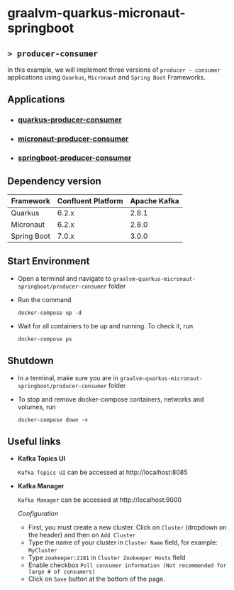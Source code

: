 # graalvm-quarkus-micronaut-springboot
## `> producer-consumer`

In this example, we will implement three versions of `producer - consumer` applications using `Quarkus`, `Micronaut` and `Spring Boot` Frameworks.

## Applications

- ### [quarkus-producer-consumer](https://github.com/ivangfr/graalvm-quarkus-micronaut-springboot/tree/master/producer-consumer/quarkus-producer-consumer#graalvm-quarkus-micronaut-springboot)
- ### [micronaut-producer-consumer](https://github.com/ivangfr/graalvm-quarkus-micronaut-springboot/tree/master/producer-consumer/micronaut-producer-consumer#graalvm-quarkus-micronaut-springboot)
- ### [springboot-producer-consumer](https://github.com/ivangfr/graalvm-quarkus-micronaut-springboot/tree/master/producer-consumer/springboot-producer-consumer#graalvm-quarkus-micronaut-springboot)

## Dependency version

| Framework   | Confluent Platform | Apache Kafka |
| ----------- | ------------------ | ------------ |
| Quarkus     | 6.2.x              | 2.8.1        |
| Micronaut   | 6.2.x              | 2.8.0        |
| Spring Boot | 7.0.x              | 3.0.0        |

## Start Environment

- Open a terminal and navigate to `graalvm-quarkus-micronaut-springboot/producer-consumer` folder

- Run the command
  ```
  docker-compose up -d
  ```

- Wait for all containers to be up and running. To check it, run
  ```
  docker-compose ps
  ```

## Shutdown

- In a terminal, make sure you are in `graalvm-quarkus-micronaut-springboot/producer-consumer` folder

- To stop and remove docker-compose containers, networks and volumes, run
  ```
  docker-compose down -v
  ```

## Useful links

- **Kafka Topics UI**
     
  `Kafka Topics UI` can be accessed at http://localhost:8085

- **Kafka Manager**
     
  `Kafka Manager` can be accessed at http://localhost:9000

  *Configuration*

  - First, you must create a new cluster. Click on `Cluster` (dropdown on the header) and then on `Add Cluster`
  - Type the name of your cluster in `Cluster Name` field, for example: `MyCluster`
  - Type `zookeeper:2181` in `Cluster Zookeeper Hosts` field
  - Enable checkbox `Poll consumer information (Not recommended for large # of consumers)`
  - Click on `Save` button at the bottom of the page.
